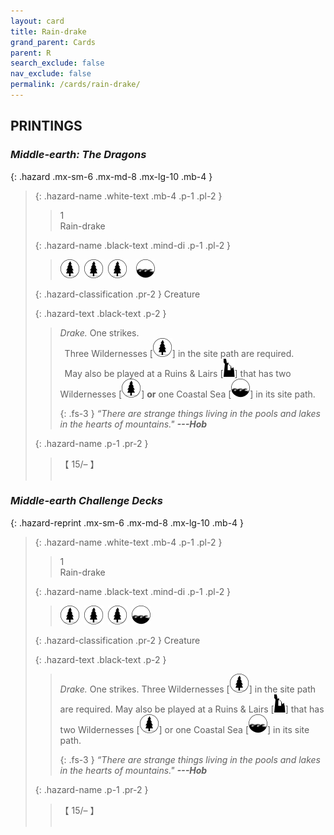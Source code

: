 ```yaml
---
layout: card
title: Rain-drake
grand_parent: Cards
parent: R
search_exclude: false
nav_exclude: false
permalink: /cards/rain-drake/
---
```


## PRINTINGS


### _Middle-earth: The Dragons_

{: .hazard .mx-sm-6 .mx-md-8 .mx-lg-10 .mb-4 }
> {: .hazard-name .white-text .mb-4 .p-1 .pl-2 }
> > <div class="hazard-mp">1</div>
> > <div class="card-name">Rain-drake</div>
>
> {: .hazard-name .black-text .mind-di .p-1 .pl-2 }
> > ![](/assets/images/wilderness.svg)&ensp;![](/assets/images/wilderness.svg)&ensp;![](/assets/images/wilderness.svg)&emsp;![](/assets/images/coastalsea.svg)
>
> {: .hazard-classification .pr-2 }
> Creature
>
> {: .hazard-text .black-text .p-2 }
> > _Drake._ One strikes. <br>&ensp;Three Wildernesses <nobr>[<img src="/assets/images/wilderness.svg">]</nobr> in the site path are required. <br>&ensp;May also be played at a Ruins & Lairs <nobr>[<img src="/assets/images/ruinlair.svg">]</nobr> that has two Wildernesses <nobr>[<img src="/assets/images/wilderness.svg">]</nobr> **or** one Coastal Sea <nobr>[<img src="/assets/images/coastalsea.svg">]</nobr> in its site path. 
> > 
> > {: .fs-3 } 
> > _“There are strange things living in the pools and lakes in the hearts of mountains."_ ***---&#65279;Hob*** 
>
> {: .hazard-name .p-1 .pr-2 }
> > <div class="card-shield">【 15/&ndash; 】</div>
> > <div class="card-corruption">&nbsp;</div>

### _Middle-earth Challenge Decks_

{: .hazard-reprint .mx-sm-6 .mx-md-8 .mx-lg-10 .mb-4 }
> {: .hazard-name .white-text .mb-4 .p-1 .pl-2 }
> > <div class="hazard-mp">1</div>
> > <div class="card-name">Rain-drake</div>
>
> {: .hazard-name .black-text .mind-di .p-1 .pl-2 }
> > ![](/assets/images/wilderness.svg)&ensp;![](/assets/images/wilderness.svg)&ensp;![](/assets/images/wilderness.svg)&ensp;![](/assets/images/coastalsea.svg)
>
> {: .hazard-classification .pr-2 }
> Creature
>
> {: .hazard-text .black-text .p-2 }
> > _Drake._ One strikes. Three Wildernesses <nobr>[<img src="/assets/images/wilderness.svg">]</nobr> in the site path are required. May also be played at a Ruins & Lairs <nobr>[<img src="/assets/images/ruinlair.svg">]</nobr> that has two Wildernesses <nobr>[<img src="/assets/images/wilderness.svg">]</nobr> or one Coastal Sea <nobr>[<img src="/assets/images/coastalsea.svg">]</nobr> in its site path. 
> > 
> > {: .fs-3 } 
> > _“There are strange things living in the pools and lakes in the hearts of mountains."_ ***---&#65279;Hob*** 
>
> {: .hazard-name .p-1 .pr-2 }
> > <div class="card-shield">【 15/&ndash; 】</div>
> > <div class="card-corruption-white">&nbsp;</div>
